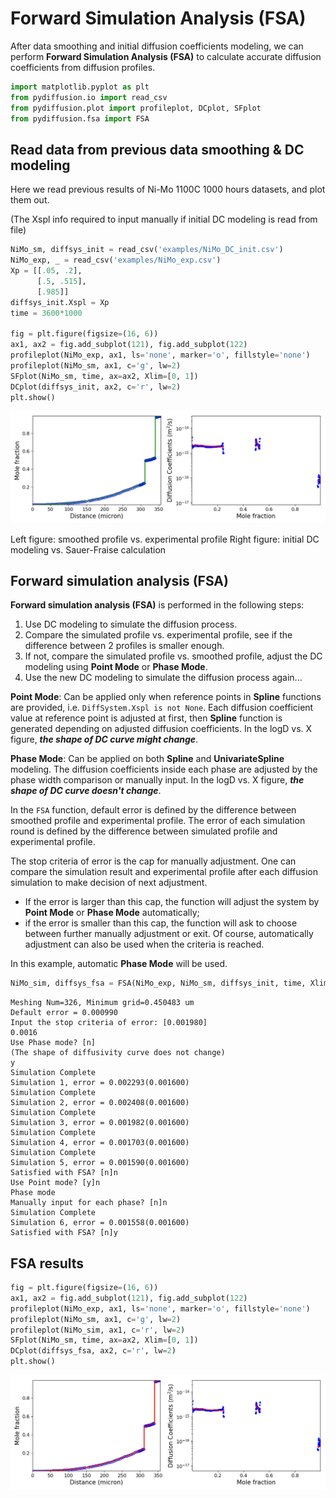 # Forward Simulation Analysis (FSA)

After data smoothing and initial diffusion coefficients modeling, we can perform **Forward Simulation Analysis (FSA)** to calculate accurate diffusion coefficients from diffusion profiles.

```python
import matplotlib.pyplot as plt
from pydiffusion.io import read_csv
from pydiffusion.plot import profileplot, DCplot, SFplot
from pydiffusion.fsa import FSA
```

## Read data from previous data smoothing & DC modeling

Here we read previous results of Ni-Mo 1100C 1000 hours datasets, and plot them out.

(The Xspl info required to input manually if initial DC modeling is read from file)

```python
NiMo_sm, diffsys_init = read_csv('examples/NiMo_DC_init.csv')
NiMo_exp, _ = read_csv('examples/NiMo_exp.csv')
Xp = [[.05, .2],
      [.5, .515],
      [.985]]
diffsys_init.Xspl = Xp
time = 3600*1000

fig = plt.figure(figsize=(16, 6))
ax1, ax2 = fig.add_subplot(121), fig.add_subplot(122)
profileplot(NiMo_exp, ax1, ls='none', marker='o', fillstyle='none')
profileplot(NiMo_sm, ax1, c='g', lw=2)
SFplot(NiMo_sm, time, ax=ax2, Xlim=[0, 1])
DCplot(diffsys_init, ax2, c='r', lw=2)
plt.show()
```

![NiMo_start](ForwardSimulationAnalysis_files/ForwardSimulationAnalysis_1.png)

Left figure: smoothed profile vs. experimental profile Right figure: initial DC modeling vs. Sauer-Fraise calculation

## Forward simulation analysis (FSA)

**Forward simulation analysis (FSA)** is performed in the following steps:

1. Use DC modeling to simulate the diffusion process.
2. Compare the simulated profile vs. experimental profile, see if the difference between 2 profiles is smaller enough.
3. If not, compare the simulated profile vs. smoothed profile, adjust the DC modeling using **Point Mode** or **Phase Mode**.
4. Use the new DC modeling to simulate the diffusion process again...

**Point Mode**: Can be applied only when reference points in **Spline** functions are provided, i.e. `DiffSystem.Xspl is not None`. Each diffusion coefficient value at reference point is adjusted at first, then **Spline** function is generated depending on adjusted diffusion coefficients. In the logD vs. X figure, ***the shape of DC curve might change***.

**Phase Mode**: Can be applied on both **Spline** and **UnivariateSpline** modeling. The diffusion coefficients inside each phase are adjusted by the phase width comparison or manually input. In the logD vs. X figure, ***the shape of DC curve doesn't change***.

In the `FSA` function, default error is defined by the difference between smoothed profile and experimental profile. The error of each simulation round is defined by the difference between simulated profile and experimental profile.

The stop criteria of error is the cap for manually adjustment. One can compare the simulation result and experimental profile after each diffusion simulation to make decision of next adjustment.

* If the error is larger than this cap, the function will adjust the system by **Point Mode** or **Phase Mode** automatically;
* if the error is smaller than this cap, the function will ask to choose between further manually adjustment or exit. Of course, automatically adjustment can also be used when the criteria is reached.

In this example, automatic **Phase Mode** will be used.

```python
NiMo_sim, diffsys_fsa = FSA(NiMo_exp, NiMo_sm, diffsys_init, time, Xlim=[0, 1], n=[300, 350])
```

```
Meshing Num=326, Minimum grid=0.450483 um
Default error = 0.000990
Input the stop criteria of error: [0.001980]
0.0016
Use Phase mode? [n]
(The shape of diffusivity curve does not change)
y
Simulation Complete
Simulation 1, error = 0.002293(0.001600)
Simulation Complete
Simulation 2, error = 0.002408(0.001600)
Simulation Complete
Simulation 3, error = 0.001982(0.001600)
Simulation Complete
Simulation 4, error = 0.001703(0.001600)
Simulation Complete
Simulation 5, error = 0.001590(0.001600)
Satisfied with FSA? [n]n
Use Point mode? [y]n
Phase mode
Manually input for each phase? [n]n
Simulation Complete
Simulation 6, error = 0.001558(0.001600)
Satisfied with FSA? [n]y
```

## FSA results

```python
fig = plt.figure(figsize=(16, 6))
ax1, ax2 = fig.add_subplot(121), fig.add_subplot(122)
profileplot(NiMo_exp, ax1, ls='none', marker='o', fillstyle='none')
profileplot(NiMo_sm, ax1, c='g', lw=2)
profileplot(NiMo_sim, ax1, c='r', lw=2)
SFplot(NiMo_sm, time, ax=ax2, Xlim=[0, 1])
DCplot(diffsys_fsa, ax2, c='r', lw=2)
plt.show()
```

![NiMo_FSA](ForwardSimulationAnalysis_files/ForwardSimulationAnalysis_2.png)
